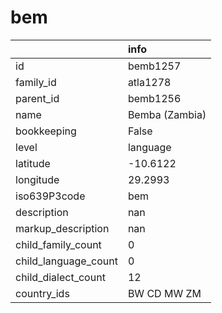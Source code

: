 # bem
|                      | info           |
|:---------------------|:---------------|
| id                   | bemb1257       |
| family_id            | atla1278       |
| parent_id            | bemb1256       |
| name                 | Bemba (Zambia) |
| bookkeeping          | False          |
| level                | language       |
| latitude             | -10.6122       |
| longitude            | 29.2993        |
| iso639P3code         | bem            |
| description          | nan            |
| markup_description   | nan            |
| child_family_count   | 0              |
| child_language_count | 0              |
| child_dialect_count  | 12             |
| country_ids          | BW CD MW ZM    |